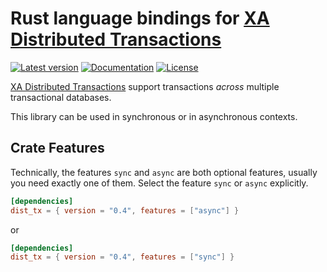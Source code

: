 # Rust language bindings for [XA Distributed Transactions](https://pubs.opengroup.org/onlinepubs/009680699/toc.pdf)

[![Latest version](https://img.shields.io/crates/v/dist_tx.svg)](https://crates.io/crates/dist_tx)
[![Documentation](https://docs.rs/dist_tx/badge.svg)](https://docs.rs/dist_tx)
[![License](https://img.shields.io/crates/l/dist_tx.svg)](https://github.com/emabee/dist_tx)

[XA Distributed Transactions](https://pubs.opengroup.org/onlinepubs/009680699/toc.pdf)
support transactions _across_ multiple transactional databases.

This library can be used in synchronous or in asynchronous contexts.

## Crate Features

Technically, the features `sync` and `async` are both optional features,
usually you need exactly one of them. Select the feature `sync` or `async` explicitly.

```toml
[dependencies]
dist_tx = { version = "0.4", features = ["async"] }
```

or

```toml
[dependencies]
dist_tx = { version = "0.4", features = ["sync"] }
```
